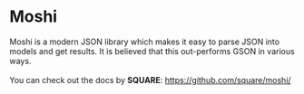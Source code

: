 # Moshi
Moshi is a modern JSON library which makes it easy to parse JSON into models and get results. It is believed that this out-performs GSON in various ways.
<br><br>
You can check out the docs by <b>SQUARE</b>:
https://github.com/square/moshi/ 
